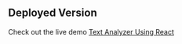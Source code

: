 ## Deployed Version

Check out the live demo [Text Analyzer Using React](https://meabdulmajeed.github.io/Text-Analyzer/)
